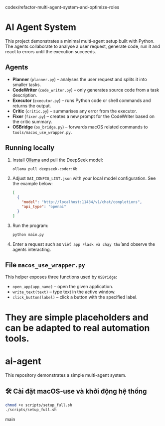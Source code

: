 codex/refactor-multi-agent-system-and-optimize-roles
# AI Agent System

This project demonstrates a minimal multi-agent setup built with Python. The
agents collaborate to analyse a user request, generate code, run it and react to
errors until the execution succeeds.

## Agents

- **Planner** (`planner.py`) – analyses the user request and splits it into
  smaller tasks.
- **CodeWriter** (`code_writer.py`) – only generates source code from a task
  description.
- **Executor** (`executor.py`) – runs Python code or shell commands and returns
  the output.
- **Critic** (`critic.py`) – summarises any error from the executor.
- **Fixer** (`fixer.py`) – creates a new prompt for the CodeWriter based on the
  critic summary.
- **OSBridge** (`os_bridge.py`) – forwards macOS related commands to
  `tools/macos_use_wrapper.py`.

## Running locally

1. Install [Ollama](https://ollama.com) and pull the DeepSeek model:
   ```bash
   ollama pull deepseek-coder:6b
   ```
2. Adjust `OAI_CONFIG_LIST.json` with your local model configuration. See the
   example below:
   ```json
   [
     {
       "model": "http://localhost:11434/v1/chat/completions",
       "api_type": "openai"
     }
   ]
   ```
3. Run the program:
   ```bash
   python main.py
   ```
4. Enter a request such as `Viết app Flask và chạy thử` and observe the agents
   interacting.

## File `macos_use_wrapper.py`

This helper exposes three functions used by `OSBridge`:

- `open_app(app_name)` – open the given application.
- `write_text(text)` – type text in the active window.
- `click_button(label)` – click a button with the specified label.

They are simple placeholders and can be adapted to real automation tools.
=======
# ai-agent

This repository demonstrates a simple multi-agent system.

## 🛠 Cài đặt macOS-use và khởi động hệ thống

```bash
chmod +x scripts/setup_full.sh
./scripts/setup_full.sh
```
 main
